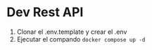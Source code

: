 
# Dev Rest API
1. Clonar el .env.template y crear el .env
2. Ejecutar el compando ```docker compose up -d```

